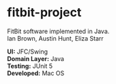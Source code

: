 # fitbit-project
FitBit software implemented in Java. <br>
Ian Brown, Austin Hunt, Eliza Starr

**UI:** JFC/Swing <br>
**Domain Layer:** Java <br>
**Testing:** JUnit 5 <br>
**Developed:** Mac OS <br>
